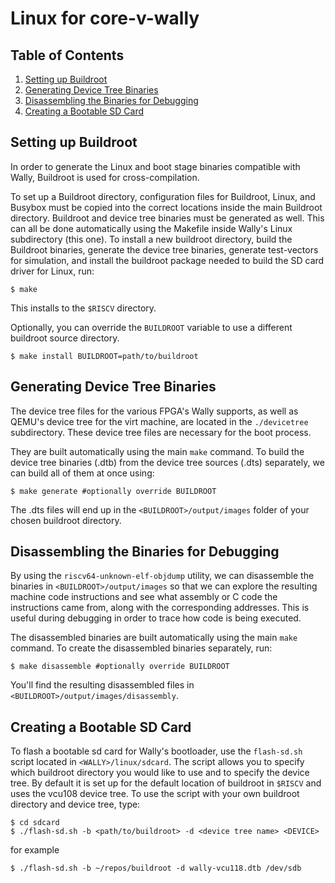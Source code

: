 # Linux for core-v-wally

## Table of Contents

1. [Setting up Buildroot](#buildroot)
2. [Generating Device Tree Binaries](#devicetree)
3. [Disassembling the Binaries for Debugging](#disassembly)
4. [Creating a Bootable SD Card](#sdcard)

## Setting up Buildroot <a name="buildroot"></a>

In order to generate the Linux and boot stage binaries compatible with Wally, Buildroot is used for cross-compilation. 

To set up a Buildroot directory, configuration files for Buildroot, Linux, and Busybox must be copied into the correct locations inside the main Buildroot directory. Buildroot and device tree binaries must be generated as well. This can all be done automatically using the Makefile inside Wally's Linux subdirectory (this one). To install a new buildroot directory, build the Buildroot binaries, generate the device tree binaries, generate test-vectors for simulation, and install the buildroot package needed to build the SD card driver for Linux, run:

    $ make

This installs to the `$RISCV` directory. 

Optionally, you can override the `BUILDROOT` variable to use a different buildroot source directory.
    
    $ make install BUILDROOT=path/to/buildroot
    
## Generating Device Tree Binaries <a name="devicetree"></a>

The device tree files for the various FPGA's Wally supports, as well as QEMU's device tree for the virt machine, are located in the `./devicetree` subdirectory. These device tree files are necessary for the boot process. 

They are built automatically using the main `make` command. To build the device tree binaries (.dtb) from the device tree sources (.dts) separately, we can build all of them at once using:

    $ make generate #optionally override BUILDROOT
    
The .dts files will end up in the `<BUILDROOT>/output/images` folder of your chosen buildroot directory.

## Disassembling the Binaries for Debugging <a name="disassembly"></a>

By using the `riscv64-unknown-elf-objdump` utility, we can disassemble the binaries in `<BUILDROOT>/output/images` so that we can explore the resulting machine code instructions and see what assembly or C code the instructions came from, along with the corresponding addresses. This is useful during debugging in order to trace how code is being executed.

The disassembled binaries are built automatically using the main `make` command. To create the disassembled binaries separately, run:

    $ make disassemble #optionally override BUILDROOT
    
You'll find the resulting disassembled files in `<BUILDROOT>/output/images/disassembly`.

## Creating a Bootable SD Card <a name="sdcard"></a>

To flash a bootable sd card for Wally's bootloader, use the `flash-sd.sh` script located in `<WALLY>/linux/sdcard`. The script allows you to specify which buildroot directory you would like to use and to specify the device tree. By default it is set up for the default location of buildroot in `$RISCV` and uses the vcu108 device tree. To use the script with your own buildroot directory and device tree, type:

    $ cd sdcard
    $ ./flash-sd.sh -b <path/to/buildroot> -d <device tree name> <DEVICE>
    
for example
    
    $ ./flash-sd.sh -b ~/repos/buildroot -d wally-vcu118.dtb /dev/sdb
